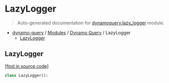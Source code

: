 # LazyLogger

> Auto-generated documentation for [dynamoquery.lazy_logger](https://github.com/altitudenetworks/dynamoquery/blob/master/dynamoquery/lazy_logger.py) module.

- [dynamo-query](../README.md#dynamoquery) / [Modules](../MODULES.md#dynamo-query-modules) / [Dynamo Query](index.md#dynamo-query) / LazyLogger
  - [LazyLogger](#lazylogger)

## LazyLogger

[[find in source code]](https://github.com/altitudenetworks/dynamoquery/blob/master/dynamoquery/lazy_logger.py#L5)

```python
class LazyLogger():
```
